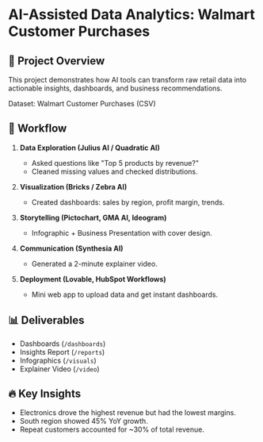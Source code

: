 # AI-Assisted Data Analytics: Walmart Customer Purchases

## 📌 Project Overview
This project demonstrates how AI tools can transform raw retail data into actionable insights, dashboards, and business recommendations.

Dataset: Walmart Customer Purchases (CSV)

## 🚀 Workflow
1. **Data Exploration (Julius AI / Quadratic AI)**  
   - Asked questions like "Top 5 products by revenue?"  
   - Cleaned missing values and checked distributions.  

2. **Visualization (Bricks / Zebra AI)**  
   - Created dashboards: sales by region, profit margin, trends.  

3. **Storytelling (Pictochart, GMA AI, Ideogram)**  
   - Infographic + Business Presentation with cover design.  

4. **Communication (Synthesia AI)**  
   - Generated a 2-minute explainer video.  

5. **Deployment (Lovable, HubSpot Workflows)**  
   - Mini web app to upload data and get instant dashboards.  

## 📊 Deliverables
- Dashboards (`/dashboards`)
- Insights Report (`/reports`)
- Infographics (`/visuals`)
- Explainer Video (`/video`)

## 🔥 Key Insights
- Electronics drove the highest revenue but had the lowest margins.
- South region showed 45% YoY growth.
- Repeat customers accounted for ~30% of total revenue.
